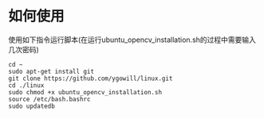 # 如何使用

使用如下指令运行脚本(在运行ubuntu_opencv_installation.sh的过程中需要输入几次密码)

    cd ~
    sudo apt-get install git
    git clone https://github.com/ygowill/linux.git
    cd ./linux
    sudo chmod +x ubuntu_opencv_installation.sh
    source /etc/bash.bashrc
    sudo updatedb
